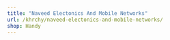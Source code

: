```yaml
---
title: "Naveed Electonics And Mobile Networks"
url: /khrchy/naveed-electonics-and-mobile-networks/
shop: Handy
---
```

